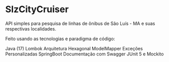 # SlzCityCruiser

API simples para pesquisa de linhas de ônibus de São Luís - MA e suas respectivas localidades.

Feito usando as tecnologias e paradigma de código:

Java (17)
Lombok
Arquitetura Hexagonal
ModelMapper
Exceções Personalizadas
SpringBoot
Documentação com Swagger
JUnit 5 e Mockito
